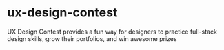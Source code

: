 # ux-design-contest
UX Design Contest provides a fun way for designers to practice full-stack design skills, grow their portfolios, and win awesome prizes
